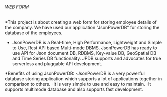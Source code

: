 ###### WEB FORM ######

*This project is about creating a web form for storing employee details of the company. We have used our application "JsonPowerDB" for storing the database
of the employees.

* JsonPowerDB is a Real-time, High Performance, Lightweight and Simple to Use, Rest API based Multi-mode DBMS. JsonPowerDB has ready to use API for Json document DB, RDBMS, Key-value DB, GeoSpatial DB and Time Series DB functionality. JPDB supports and advocates for true serverless and pluggable API development.

*Benefits of using JsonPowerDB:
-JsonPowerDB is a very powerful database storing application which supports a lot of applications together in comparison to others.
-It is very simple to use and easy to maintain.
-It supports multimode database and also supports fast development.





                        
                     
